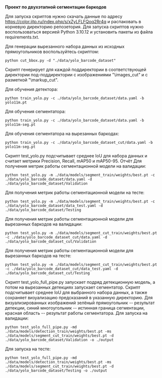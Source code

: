 **Проект по двухэтапной сегментации баркодов**

Для запуска скриптов нужно скачать данные по адресу https://color.iitp.ru/index.php/s/xZyLFLFQoq2Rr4q и распаковать в корневую директорию репозетория.
Для запуска скриптов нужно воспользоваться версией Python 3.10.12 и установить пакеты из файла requirements.txt.

Для генерации вырезанного набора данных из исходных прямоугольников воспользуйтесь скриптом:
```
python cut_bbox.py -d "./data/yolo_barcode_dataset"
```
Скрипт генерирует для каждой поддиректории в соответствующей директории под-поддиректории с изображениями "\images_cut" и с разметкой "\markup_cut".

Для обучения детектора:
```
python train_yolo.py -c ./data/yolo_barcode_dataset/data.yaml -b yolo11m.pt
```

Для обучения сегментатора:
```
python train_yolo.py -c ./data/yolo_barcode_dataset/data.yaml -b yolo11m-seg.pt
```

Для обучения сегментатора на вырезанных баркодах:
```
python train_yolo.py -c ./data/yolo_barcode_dataset_cut/data.yaml -b yolo11m-seg.pt
```

Скрипт test_yolo.py подсчитывает среднее IoU для набора данных и считает метрики Precision, Recall, mAP50 и mAP50-95.
Отчёт 
Для получения метрик работы сегментационной модели на валидации:
```
python test_yolo.py -m ./data/models/segment_train/weights/best.pt -c ./data/yolo_barcode_dataset/data.yaml -d ./data/yolo_barcode_dataset/Validation
```

Для получения метрик работы сегментационной модели на тесте:
```
python test_yolo.py -m ./data/models/segment_train/weights/best.pt -c ./data/yolo_barcode_dataset/data_test.yaml -d ./data/yolo_barcode_dataset/Testing
```

Для получения метрик работы сегментационной модели для вырезанных баркодов на валидации:
```
python test_yolo.py -m ./data/models/segment_cut_train/weights/best.pt -c ./data/yolo_barcode_dataset_cut/data.yaml -d ./data/yolo_barcode_dataset_cut/Validation
```

Для получения метрик работы сегментационной модели для вырезанных баркодов на тесте:
```
python test_yolo.py -m ./data/models/segment_cut_train/weights/best.pt -c ./data/yolo_barcode_dataset_cut/data_test.yaml -d ./data/yolo_barcode_dataset_cut/Testing
```

Скрипт test_yolo_full_pipe.py запускает подряд детекционную модель, а потом на вырезанных детекциях запускает сегментатор. 
Скрипт подсчитывает среднее IoU для выбранного набора данных, а также сохраняет визуализацию предсказаний в указанную директорию.
Для визуализированных изображений зелёный прямоугольник -- результат детекции, синий многоугольник -- истинная граница сегментации, красная область -- результат работы сегментатора.
Для запуска на валидации: 
```
python test_yolo_full_pipe.py -md ./data/models/detection_train/weights/best.pt -ms ./data/models/segment_cut_train/weights/best.pt -d ./data/yolo_barcode_dataset/Validation -o ./output
```

Для запуска на тесте: 
```
python test_yolo_full_pipe.py -md ./data/models/detection_train/weights/best.pt -ms ./data/models/segment_cut_train/weights/best.pt -d ./data/yolo_barcode_dataset/Testing -o ./output
```